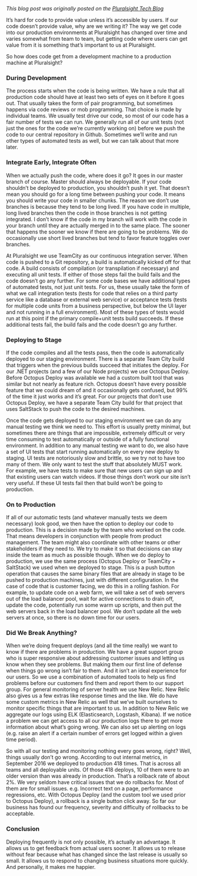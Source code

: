 _This blog post was originally posted on the [Pluralsight Tech Blog](https://www.pluralsight.com/tech-blog/what-does-deployment-look-like-at-pluralsight/)_

It’s hard for code to provide value unless it’s accessible by users. If our code doesn’t provide value, why are we writing it? The way we get code into our production environments at Pluralsight has changed over time and varies somewhat from team to team, but getting code where users can get value from it is something that’s important to us at Pluralsight.

So how does code get from a development machine to a production machine at Pluralsight?

### During Development
The process starts when the code is being written. We have a rule that all production code should have at least two sets of eyes on it before it goes out. That usually takes the form of pair programming, but sometimes happens via code reviews or mob programming. That choice is made by individual teams. We usually test drive our code, so most of our code has a fair number of tests we can run. We generally run all of our unit tests (not just the ones for the code we’re currently working on) before we push the code to our central repository in Github. Sometimes we’ll write and run other types of automated tests as well, but we can talk about that more later.

### Integrate Early, Integrate Often
When we actually push the code, where does it go? It goes in our master branch of course. Master should always be deployable. If your code shouldn’t be deployed to production, you shouldn’t push it yet. That doesn’t mean you should go for a long time between pushing your code. It means you should write your code in smaller chunks. The reason we don’t use branches is because they tend to be long lived. If you have code in multiple, long lived branches then the code in those branches is not getting integrated. I don’t know if the code in my branch will work with the code in your branch until they are actually merged in to the same place. The sooner that happens the sooner we know if there are going to be problems. We do occasionally use short lived branches but tend to favor feature toggles over branches.

At Pluralsight we use TeamCity as our continuous integration server. When code is pushed to a Git repository, a build is automatically kicked off for that code. A build consists of compilation (or transpilation if necessary) and executing all unit tests. If either of those steps fail the build fails and the code doesn’t go any further. For some code bases we have additional types of automated tests, not just unit tests. For us, these usually take the form of what we call integration tests (tests for code that relies on a third party service like a database or external web service) or acceptance tests (tests for multiple code units from a business perspective, but below the UI layer and not running in a full environment). Most of these types of tests would run at this point if the primary compile+unit tests build succeeds. If these additional tests fail, the build fails and the code doesn’t go any further.

### Deploying to Stage
If the code compiles and all the tests pass, then the code is automatically deployed to our staging environment. There is a separate Team City build that triggers when the previous builds succeed that initiates the deploy. For our .NET projects (and a few of our Node projects) we use Octopus Deploy. Before Octopus Deploy was available we had a custom built tool that was similar but not nearly as feature rich. Octopus doesn’t have every possible feature that we could dream of and it occasionally gets confused, but 99% of the time it just works and it’s great. For our projects that don’t use Octopus Deploy, we have a separate Team City build for that project that uses SaltStack to push the code to the desired machines.

Once the code gets deployed to our staging environment we can do any manual testing we think we need to. This effort is usually pretty minimal, but sometimes there are things that are impossible, extremely difficult or very time consuming to test automatically or outside of a fully functional environment. In addition to any manual testing we want to do, we also have a set of UI tests that start running automatically on every new deploy to staging. UI tests are notoriously slow and brittle, so we try not to have too many of them. We only want to test the stuff that absolutely MUST work. For example, we have tests to make sure that new users can sign up and that existing users can watch videos. If those things don’t work our site isn’t very useful. If these UI tests fail then that build won’t be going to production.

### On to Production
If all of our automatic tests (and whatever manually tests we deem necessary) look good, we then have the option to deploy our code to production. This is a decision made by the team who worked on the code. That means developers in conjunction with people from product management. The team might also coordinate with other teams or other stakeholders if they need to. We try to make it so that decisions can stay inside the team as much as possible though. When we do deploy to production, we use the same process (Octopus Deploy or TeamCity + SaltStack) we used when we deployed to stage. This is a push button operation that causes the same binary files that are already in stage to be pushed to production machines, just with different configuration. In the case of code that is customer facing, we do this in a rolling fashion. For example, to update code on a web farm, we will take a set of web servers out of the load balancer pool, wait for active connections to drain off, update the code, potentially run some warm up scripts, and then put the web servers back in the load balancer pool. We don’t update all the web servers at once, so there is no down time for our users.

### Did We Break Anything?
When we’re doing frequent deploys (and all the time really) we want to know if there are problems in production. We have a great support group who is super responsive about addressing customer issues and letting us know when they see problems. But making them our first line of defense when things go wrong isn’t fair to them. And it isn’t an ideal experience for our users. So we use a combination of automated tools to help us find problems before our customers find them and report them to our support group. For general monitoring of server health we use New Relic. New Relic also gives us a few extras like response times and the like. We do have some custom metrics in New Relic as well that we’ve built ourselves to monitor specific things that are important to us. In addition to New Relic we aggregate our logs using ELK (Elasticsearch, Logstash, Kibana). If we notice a problem we can get access to all our production logs there to get more information about what’s going wrong. We can also set up alerting on logs (e.g. raise an alert if a certain number of errors get logged within a given time period).

So with all our testing and monitoring nothing every goes wrong, right? Well, things usually don’t go wrong. According to out internal metrics, in September 2016 we deployed to production 418 times. That is across all teams and all deployable units. Of those 418 deploys, 10 of them were to an older version than was already in production. That’s a rollback rate of about 2%. We very seldom have critical issues that we do rollbacks for. Most of them are for small issues. e.g. Incorrect text on a page, performance regressions, etc. With Octopus Deploy (and the custom tool we used prior to Octopus Deploy), a rollback is a single button click away. So far our business has found our frequency, severity and difficulty of rollbacks to be acceptable.

### Conclusion
Deploying frequently is not only possible, it’s actually an advantage. It allows us to get feedback from actual users sooner. It allows us to release without fear because what has changed since the last release is usually so small. It allows us to respond to changing business situations more quickly. And personally, it makes me happier.